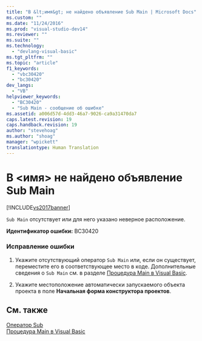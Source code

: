 ```yaml
---
title: "В &lt;имя&gt; не найдено объявление Sub Main | Microsoft Docs"
ms.custom: ""
ms.date: "11/24/2016"
ms.prod: "visual-studio-dev14"
ms.reviewer: ""
ms.suite: ""
ms.technology: 
  - "devlang-visual-basic"
ms.tgt_pltfrm: ""
ms.topic: "article"
f1_keywords: 
  - "vbc30420"
  - "bc30420"
dev_langs: 
  - "VB"
helpviewer_keywords: 
  - "BC30420"
  - "Sub Main - сообщение об ошибке"
ms.assetid: a006d57d-4dd3-46a7-9026-ca9a31470da7
caps.latest.revision: 19
caps.handback.revision: 19
author: "stevehoag"
ms.author: "shoag"
manager: "wpickett"
translationtype: Human Translation
---
```

# В &lt;имя&gt; не найдено объявление Sub Main
[!INCLUDE[vs2017banner](../../../csharp/includes/vs2017banner.md)]

`Sub Main` отсутствует или для него указано неверное расположение.  
  
 **Идентификатор ошибки:** BC30420  
  
### Исправление ошибки  
  
1.  Укажите отсутствующий оператор `Sub Main` или, если он существует, переместите его в соответствующее место в коде.  Дополнительные сведения о `Sub Main` см. в разделе [Процедура Main в Visual Basic](../../../visual-basic/programming-guide/program-structure/main-procedure.md).  
  
2.  Укажите местоположение автоматически запускаемого объекта проекта в поле **Начальная форма конструктора проектов**.  
  
## См. также  
 [Оператор Sub](../../../visual-basic/language-reference/statements/sub-statement.md)   
 [Процедура Main в Visual Basic](../../../visual-basic/programming-guide/program-structure/main-procedure.md)